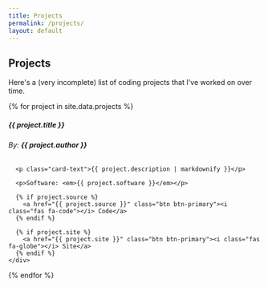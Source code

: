 ```yaml
---
title: Projects
permalink: /projects/
layout: default
---
```


## Projects

Here's a (very incomplete) list of coding projects that I've worked on over time.

{% for project in site.data.projects %}
  <a id="{{ project.name }}"/>
  <div class="card mb-3">
    <div class="card-body">
      <h5 class="card-title">{{ project.title }}</h5>
      <h6 class="card-subtitle mb-2 text-muted">By: <strong>{{ project.author }}</strong></h6>

      <p class="card-text">{{ project.description | markdownify }}</p>

      <p>Software: <em>{{ project.software }}</em></p>

      {% if project.source %}
        <a href="{{ project.source }}" class="btn btn-primary"><i class="fas fa-code"></i> Code</a>
      {% endif %}

      {% if project.site %}
        <a href="{{ project.site }}" class="btn btn-primary"><i class="fas fa-globe"></i> Site</a>
      {% endif %}
    </div>
  </div>
{% endfor %}
